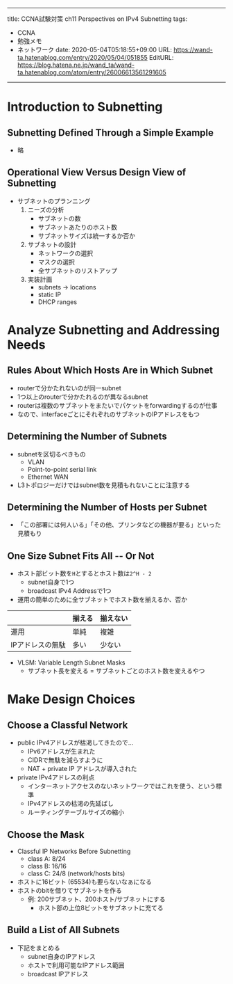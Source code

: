 ---
title: CCNA試験対策 ch11 Perspectives on IPv4 Subnetting
tags:
- CCNA
- 勉強メモ
- ネットワーク
date: 2020-05-04T05:18:55+09:00
URL: https://wand-ta.hatenablog.com/entry/2020/05/04/051855
EditURL: https://blog.hatena.ne.jp/wand_ta/wand-ta.hatenablog.com/atom/entry/26006613561291605
-------------------------------------



# Introduction to Subnetting #

## Subnetting Defined Through a Simple Example ##

- 略

## Operational View Versus Design View of Subnetting ##

- サブネットのプランニング
  1. ニーズの分析
     - サブネットの数
     - サブネットあたりのホスト数
     - サブネットサイズは統一するか否か
  2. サブネットの設計
     - ネットワークの選択
     - マスクの選択
     - 全サブネットのリストアップ
  3. 実装計画
     - subnets -> locations
     - static IP
     - DHCP ranges



# Analyze Subnetting and Addressing Needs #

## Rules About Which Hosts Are in Which Subnet ##

- routerで分かたれないのが同一subnet
- 1つ以上のrouterで分かたれるのが異なるsubnet
- routerは複数のサブネットをまたいでパケットをforwardingするのが仕事
- なので、interfaceごとにそれぞれのサブネットのIPアドレスをもつ

## Determining the Number of Subnets ##

- subnetを区切るべきもの
  - VLAN
  - Point-to-point serial link
  - Ethernet WAN
- L3トポロジーだけではsubnet数を見積もれないことに注意する

## Determining the Number of Hosts per Subnet ##

- 「この部署には何人いる」「その他、プリンタなどの機器が要る」といった見積もり


## One Size Subnet Fits All -- Or Not ##

- ホスト部ビット数を`H`とするとホスト数は`2^H - 2`
  - subnet自身で1つ
  - broadcast IPv4 Addressで1つ
- 運用の簡単のために全サブネットでホスト数を揃えるか、否か

|                  | 揃える | 揃えない |
|------------------|--------|----------|
| 運用             | 単純   | 複雑     |
| IPアドレスの無駄 | 多い   | 少ない   |


- VLSM: Variable Length Subnet Masks
  - サブネット長を変える = サブネットごとのホスト数を変えるやつ


# Make Design Choices #

## Choose a Classful Network ##

- public IPv4アドレスが枯渇してきたので...
  - IPv6アドレスが生まれた
  - CIDRで無駄を減らすように
  - NAT + private IP アドレスが導入された
- private IPv4アドレスの利点
  - インターネットアクセスのないネットワークではこれを使う、という標準
  - IPv4アドレスの枯渇の先延ばし
  - ルーティングテーブルサイズの縮小

## Choose the Mask ##

- Classful IP Networks Before Subnetting
  - class A: 8/24
  - class B: 16/16
  - class C: 24/8 (network/hosts bits)
- ホストに16ビット (65534)も要らないなぁになる
- ホストのbitを借りてサブネットを作る
  - 例: 200サブネット、200ホスト/サブネットにする
    - ホスト部の上位8ビットをサブネットに充てる


## Build a List of All Subnets ##

- 下記をまとめる
  - subnet自身のIPアドレス
  - ホストで利用可能なIPアドレス範囲
  - broadcast IPアドレス

